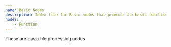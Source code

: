 ```yaml
---
name: Basic Nodes
description: Index file for Basic nodes that provide the basic functionality to FileFlows
nodes:
    - Function
---
```


These are basic file processing nodes